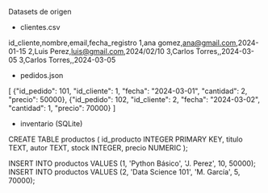 Datasets de origen

- clientes.csv

id_cliente,nombre,email,fecha_registro
1,ana gomez,ana@gmail.com,2024-01-15
2,Luis Perez,luis@gmail.com,2024/02/10
3,Carlos Torres,,2024-03-05
3,Carlos Torres,,2024-03-05

- pedidos.json

[
  {"id_pedido": 101, "id_cliente": 1, "fecha": "2024-03-01", "cantidad": 2, "precio": 50000},
  {"id_pedido": 102, "id_cliente": 2, "fecha": "2024-03-02", "cantidad": 1, "precio": 70000}
]

- inventario (SQLite)

CREATE TABLE productos (
    id_producto INTEGER PRIMARY KEY,
    titulo TEXT,
    autor TEXT,
    stock INTEGER,
    precio NUMERIC
);

INSERT INTO productos VALUES (1, 'Python Básico', 'J. Perez', 10, 50000);
INSERT INTO productos VALUES (2, 'Data Science 101', 'M. García', 5, 70000);

